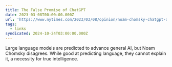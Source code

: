 ```yaml
---
title: The False Promise of ChatGPT
date: 2023-03-08T00:00:00.000Z
url: 'https://www.nytimes.com/2023/03/08/opinion/noam-chomsky-chatgpt-ai.html'
tags:
  - links
syndicated: 2024-10-24T03:00:00.000Z
---
```


Large language models are predicted to advance general AI, but Noam Chomsky disagrees. While good at predicting language, they cannot explain it, a necessity for true intelligence.
